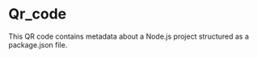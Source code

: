 # Qr_code
This QR code contains metadata about a Node.js project structured as a package.json file. 
